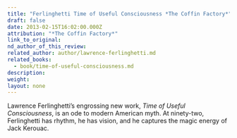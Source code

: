 ```yaml
---
title: "Ferlinghetti Time of Useful Consciousness *The Coffin Factory*"
draft: false
date: 2013-02-15T16:02:00.000Z
attribution: "*The Coffin Factory*"
link_to_original:
nd_author_of_this_review:
related_author: author/lawrence-ferlinghetti.md
related_books:
  - book/time-of-useful-consciousness.md
description:
weight:
layout: none
---
```

Lawrence Ferlinghetti’s engrossing new work, *Time of Useful Consciousness*, is an ode to modern American myth. At ninety-two, Ferlinghetti has rhythm, he has vision, and he captures the magic energy of Jack Kerouac.

